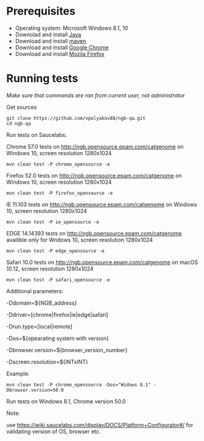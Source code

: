 # Prerequisites
* Operating system: Microsoft Windows 8.1, 10
* Downolad and install [Java](http://www.oracle.com/technetwork/java/javase/downloads/jdk8-downloads-2133151.html)
* Download and install [maven](http://maven.apache.org/install.html)
* Download and install [Google Chrome](https://www.google.com/chrome/browser/desktop/index.html)
* Download and install [Mozila Firefox](https://www.mozilla.org/ru/firefox/new/)

# Running tests
*Make sure that commands are ran from current user, not administrator*

Get sources
```
git clone https://github.com/vpolyakov88/ngb-qa.git
cd ngb-qa
```

Run tests on Saucelabs:

Chrome 57.0 tests on http://ngb.opensource.epam.com/catgenome on Windows 10, screen resolution 1280x1024
```
mvn clean test -P chrome_opensource -e
```
Firefox 52.0 tests on http://ngb.opensource.epam.com/catgenome on Windows 10, screen resolution 1280x1024
```
mvn clean test -P firefox_opensource -e
```
IE 11.103 tests on http://ngb.opensource.epam.com/catgenome on Windows 10, screen resolution 1280x1024
```
mvn clean test -P ie_opensource -e
```
EDGE 14.14393 tests on http://ngb.opensource.epam.com/catgenome availible only for Wndows 10, screen resolution 1280x1024
```
mvn clean test -P edge_opensource -e
```
Safari 10.0 tests on http://ngb.opensource.epam.com/catgenome on macOS 10.12, screen resolution 1280x1024
```
mvn clean test -P safari_opensource -e
```

Additional parameters:

-Ddomain=${NGB_address}

-Ddriver=[chrome|firefox|ie|edge|safari]

-Drun.type=[local|remote]

-Dos=${opearating system with version}

-Dbrowser.version=${browser_version_number}

-Dscreen.resolution=${INTxINT}

Example:

```
mvn clean test -P chrome_opensource -Dos="Widows 8.1" -Dbrowser.version=50.0
```
Run tests on Windows 8.1, Chrome version 50.0

Note:

use https://wiki.saucelabs.com/display/DOCS/Platform+Configurator#/ for validating version of OS, browser etc.
